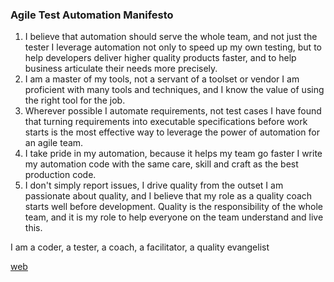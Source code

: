### Agile Test Automation Manifesto
1. I believe that automation should serve the whole team, and not just the tester
   I leverage automation not only to speed up my own testing, but to help developers deliver higher quality products faster, and to help business articulate their needs more precisely.
2. I am a master of my tools, not a servant of a toolset or vendor
I am proficient with many tools and techniques, and I know the value of using the right tool for the job.
3. Wherever possible I automate requirements, not test cases
I have found that turning requirements into executable specifications before work starts is the most effective way to leverage the power of automation for an agile team.
4. I take pride in my automation, because it helps my team go faster
I write my automation code with the same care, skill and craft as the best production code.
5. I don't simply report issues, I drive quality from the outset
I am passionate about quality, and I believe that my role as a quality coach starts well before development. Quality is the responsibility of the whole team, and it is my role to help everyone on the team understand and live this.

I am a coder, a tester, a coach, a facilitator, a quality evangelist

[web](https://agile-test-automation.com/manifesto43424174)
